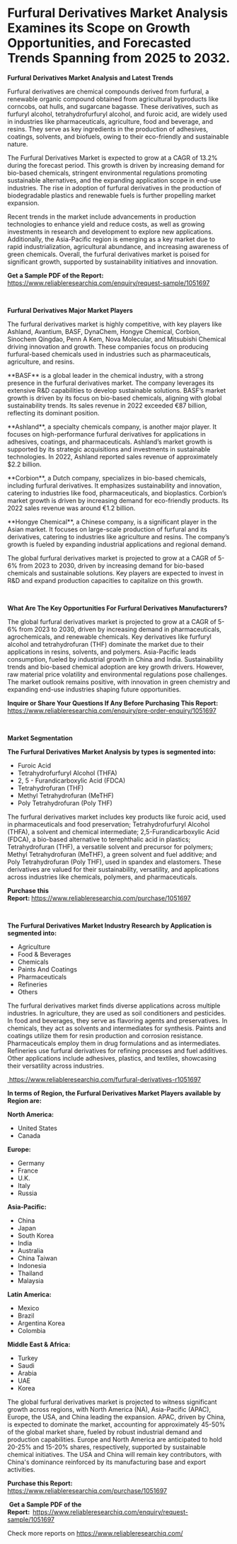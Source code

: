 <p><h1>Furfural Derivatives Market Analysis Examines its Scope on Growth Opportunities, and Forecasted Trends Spanning from 2025 to 2032.</h1></p><p><strong>Furfural Derivatives Market Analysis and Latest Trends</strong></p>
<p><p>Furfural derivatives are chemical compounds derived from furfural, a renewable organic compound obtained from agricultural byproducts like corncobs, oat hulls, and sugarcane bagasse. These derivatives, such as furfuryl alcohol, tetrahydrofurfuryl alcohol, and furoic acid, are widely used in industries like pharmaceuticals, agriculture, food and beverage, and resins. They serve as key ingredients in the production of adhesives, coatings, solvents, and biofuels, owing to their eco-friendly and sustainable nature.</p><p>The Furfural Derivatives Market is expected to grow at a CAGR of 13.2% during the forecast period. This growth is driven by increasing demand for bio-based chemicals, stringent environmental regulations promoting sustainable alternatives, and the expanding application scope in end-use industries. The rise in adoption of furfural derivatives in the production of biodegradable plastics and renewable fuels is further propelling market expansion.</p><p>Recent trends in the market include advancements in production technologies to enhance yield and reduce costs, as well as growing investments in research and development to explore new applications. Additionally, the Asia-Pacific region is emerging as a key market due to rapid industrialization, agricultural abundance, and increasing awareness of green chemicals. Overall, the furfural derivatives market is poised for significant growth, supported by sustainability initiatives and innovation.</p></p>
<p><strong>Get a Sample PDF of the Report:&nbsp;</strong> <a href="https://www.reliableresearchiq.com/enquiry/request-sample/1051697?utm_campaign=1720&utm_medium=2&utm_source=Github&utm_content=ia&utm_term=25012025&utm_id=furfural-derivatives">https://www.reliableresearchiq.com/enquiry/request-sample/1051697</a></p>
<p>&nbsp;</p>
<p><strong>Furfural Derivatives Major Market Players</strong></p>
<p><p>The furfural derivatives market is highly competitive, with key players like Ashland, Avantium, BASF, DynaChem, Hongye Chemical, Corbion, Sinochem Qingdao, Penn A Kem, Nova Molecular, and Mitsubishi Chemical driving innovation and growth. These companies focus on producing furfural-based chemicals used in industries such as pharmaceuticals, agriculture, and resins.</p><p>**BASF** is a global leader in the chemical industry, with a strong presence in the furfural derivatives market. The company leverages its extensive R&D capabilities to develop sustainable solutions. BASF’s market growth is driven by its focus on bio-based chemicals, aligning with global sustainability trends. Its sales revenue in 2022 exceeded €87 billion, reflecting its dominant position.</p><p>**Ashland**, a specialty chemicals company, is another major player. It focuses on high-performance furfural derivatives for applications in adhesives, coatings, and pharmaceuticals. Ashland’s market growth is supported by its strategic acquisitions and investments in sustainable technologies. In 2022, Ashland reported sales revenue of approximately $2.2 billion.</p><p>**Corbion**, a Dutch company, specializes in bio-based chemicals, including furfural derivatives. It emphasizes sustainability and innovation, catering to industries like food, pharmaceuticals, and bioplastics. Corbion’s market growth is driven by increasing demand for eco-friendly products. Its 2022 sales revenue was around €1.2 billion.</p><p>**Hongye Chemical**, a Chinese company, is a significant player in the Asian market. It focuses on large-scale production of furfural and its derivatives, catering to industries like agriculture and resins. The company’s growth is fueled by expanding industrial applications and regional demand.</p><p>The global furfural derivatives market is projected to grow at a CAGR of 5-6% from 2023 to 2030, driven by increasing demand for bio-based chemicals and sustainable solutions. Key players are expected to invest in R&D and expand production capacities to capitalize on this growth.</p></p>
<p>&nbsp;</p>
<p><strong>What Are The Key Opportunities For Furfural Derivatives Manufacturers?</strong></p>
<p><p>The global furfural derivatives market is projected to grow at a CAGR of 5-6% from 2023 to 2030, driven by increasing demand in pharmaceuticals, agrochemicals, and renewable chemicals. Key derivatives like furfuryl alcohol and tetrahydrofuran (THF) dominate the market due to their applications in resins, solvents, and polymers. Asia-Pacific leads consumption, fueled by industrial growth in China and India. Sustainability trends and bio-based chemical adoption are key growth drivers. However, raw material price volatility and environmental regulations pose challenges. The market outlook remains positive, with innovation in green chemistry and expanding end-use industries shaping future opportunities.</p></p>
<p><strong>Inquire or Share Your Questions If Any Before Purchasing This Report:</strong> <a href="https://www.reliableresearchiq.com/enquiry/pre-order-enquiry/1051697?utm_campaign=1720&utm_medium=2&utm_source=Github&utm_content=ia&utm_term=25012025&utm_id=furfural-derivatives">https://www.reliableresearchiq.com/enquiry/pre-order-enquiry/1051697</a></p>
<p>&nbsp;</p>
<p><strong>Market Segmentation</strong></p>
<p><strong>The Furfural Derivatives Market Analysis by types is segmented into:</strong></p>
<p><ul><li>Furoic Acid</li><li>Tetrahydrofurfuryl Alcohol (THFA)</li><li>2, 5 - Furandicarboxylic Acid (FDCA)</li><li>Tetrahydrofuran (THF)</li><li>Methyl Tetrahydrofuran (MeTHF)</li><li>Poly Tetrahydrofuran (Poly THF)</li></ul></p>
<p><p>The furfural derivatives market includes key products like furoic acid, used in pharmaceuticals and food preservation; Tetrahydrofurfuryl Alcohol (THFA), a solvent and chemical intermediate; 2,5-Furandicarboxylic Acid (FDCA), a bio-based alternative to terephthalic acid in plastics; Tetrahydrofuran (THF), a versatile solvent and precursor for polymers; Methyl Tetrahydrofuran (MeTHF), a green solvent and fuel additive; and Poly Tetrahydrofuran (Poly THF), used in spandex and elastomers. These derivatives are valued for their sustainability, versatility, and applications across industries like chemicals, polymers, and pharmaceuticals.</p></p>
<p><strong>Purchase this Report:&nbsp;</strong><a href="https://www.reliableresearchiq.com/purchase/1051697?utm_campaign=1720&utm_medium=2&utm_source=Github&utm_content=ia&utm_term=25012025&utm_id=furfural-derivatives">https://www.reliableresearchiq.com/purchase/1051697</a></p>
<p>&nbsp;</p>
<p><strong>The Furfural Derivatives Market Industry Research by Application is segmented into:</strong></p>
<p><ul><li>Agriculture</li><li>Food & Beverages</li><li>Chemicals</li><li>Paints And Coatings</li><li>Pharmaceuticals</li><li>Refineries</li><li>Others</li></ul></p>
<p><p>The furfural derivatives market finds diverse applications across multiple industries. In agriculture, they are used as soil conditioners and pesticides. In food and beverages, they serve as flavoring agents and preservatives. In chemicals, they act as solvents and intermediates for synthesis. Paints and coatings utilize them for resin production and corrosion resistance. Pharmaceuticals employ them in drug formulations and as intermediates. Refineries use furfural derivatives for refining processes and fuel additives. Other applications include adhesives, plastics, and textiles, showcasing their versatility across industries.</p></p>
<p><a href="https://www.reliableresearchiq.com/furfural-derivatives-r1051697?utm_campaign=1720&utm_medium=2&utm_source=Github&utm_content=ia&utm_term=25012025&utm_id=furfural-derivatives">&nbsp;https://www.reliableresearchiq.com/furfural-derivatives-r1051697</a></p>
<p><strong>In terms of Region, the Furfural Derivatives Market Players available by Region are:</strong></p>
<p>
    <p> <strong> North America: </strong>
        <ul>
            <li>United States</li>
            <li>Canada</li>
        </ul>
        </p> 
    <p> <strong> Europe: </strong>
        <ul>
            <li>Germany</li>
            <li>France</li>
            <li>U.K.</li>
            <li>Italy</li>
            <li>Russia</li>
        </ul>
        </p> 
    <p> <strong> Asia-Pacific: </strong>
        <ul>
            <li>China</li>
            <li>Japan</li>
            <li>South Korea</li>
            <li>India</li>
            <li>Australia</li>
            <li>China Taiwan</li>
            <li>Indonesia</li>
            <li>Thailand</li>
            <li>Malaysia</li>
        </ul>
        </p> 
    <p> <strong> Latin America: </strong>
        <ul>
            <li>Mexico</li>
            <li>Brazil</li>
            <li>Argentina Korea</li>
            <li>Colombia</li>
        </ul>
        </p> 
    <p> <strong> Middle East & Africa: </strong>
        <ul>
            <li>Turkey</li>
            <li>Saudi</li>
            <li>Arabia</li>
            <li>UAE</li>
            <li>Korea</li>
        </ul>
    </p>
    </p>
<p><p>The global furfural derivatives market is projected to witness significant growth across regions, with North America (NA), Asia-Pacific (APAC), Europe, the USA, and China leading the expansion. APAC, driven by China, is expected to dominate the market, accounting for approximately 45-50% of the global market share, fueled by robust industrial demand and production capabilities. Europe and North America are anticipated to hold 20-25% and 15-20% shares, respectively, supported by sustainable chemical initiatives. The USA and China will remain key contributors, with China's dominance reinforced by its manufacturing base and export activities.</p></p>
<p><strong>Purchase this Report: </strong><a href="https://www.reliableresearchiq.com/purchase/1051697?utm_campaign=1720&utm_medium=2&utm_source=Github&utm_content=ia&utm_term=25012025&utm_id=furfural-derivatives">https://www.reliableresearchiq.com/purchase/1051697</a></p>
<p>&nbsp;<strong>Get a Sample PDF of the Report:&nbsp;&nbsp;</strong><a href="https://www.reliableresearchiq.com/enquiry/request-sample/1051697?utm_campaign=1720&utm_medium=2&utm_source=Github&utm_content=ia&utm_term=25012025&utm_id=furfural-derivatives">https://www.reliableresearchiq.com/enquiry/request-sample/1051697</a></p>
<p><strong></strong></p>
<p>Check more reports on <a href="https://www.reliableresearchiq.com/?utm_campaign=1720&utm_medium=2&utm_source=Github&utm_content=ia&utm_term=25012025&utm_id=furfural-derivatives">https://www.reliableresearchiq.com/</a></p>